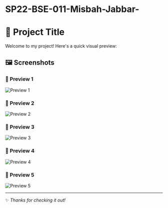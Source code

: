 # SP22-BSE-011-Misbah-Jabbar-




# 🌟 Project Title

Welcome to my project! Here's a quick visual preview:

## 🖼️ Screenshots

### 🔹 Preview 1
![Preview 1](https://github.com/user-attachments/assets/91241389-89c0-4b09-b666-e93d2df0d333)

### 🔹 Preview 2
![Preview 2](https://github.com/user-attachments/assets/ff1588d3-f4aa-497b-b886-3b2d28645951)

### 🔹 Preview 3
![Preview 3](https://github.com/user-attachments/assets/18518265-2870-4883-a941-5857eb66a579)

### 🔹 Preview 4
![Preview 4](https://github.com/user-attachments/assets/9cd4ed01-4be3-41c6-a49c-347eb4afb2d7)

### 🔹 Preview 5
![Preview 5](https://github.com/user-attachments/assets/19c4f067-eef9-413e-b296-4da67d092f16)

---

✨ _Thanks for checking it out!_


